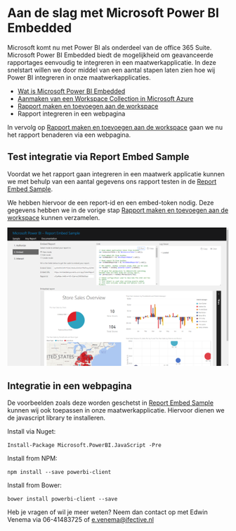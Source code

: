 [Aanmaken van een Workspace Collection in Microsoft Azure]:/create-workspace-collection.md
[Rapport maken en toevoegen aan de workspace]:/create-add-report.md
[Rapport integreren in een webpagina]: /integrate-report.md
[Wat is Microsoft Power BI Embedded]: /README.md
[Report Embed Sample]: https://microsoft.github.io/PowerBI-JavaScript/demo/code-demo/index.html

# Aan de slag met Microsoft Power BI Embedded

Microsoft komt nu met Power BI als onderdeel van de office 365 Suite. Microsoft Power BI Embedded biedt de mogelijkheid om geavanceerde rapportages eenvoudig te integreren in een maatwerkapplicatie. In deze snelstart willen we door middel van een aantal stapen laten zien hoe wij Power BI integreren in onze maatwerkapplicaties.

* [Wat is Microsoft Power BI Embedded]
* [Aanmaken van een Workspace Collection in Microsoft Azure]
* [Rapport maken en toevoegen aan de workspace]
* Rapport integreren in een webpagina

In vervolg op [Rapport maken en toevoegen aan de workspace] gaan we nu het rapport benaderen via een webpagina.

## Test integratie via Report Embed Sample
Voordat we het rapport gaan integreren in een maatwerk applicatie kunnen we met behulp van een aantal gegevens ons rapport testen in de [Report Embed Sample].

We hebben hiervoor de een report-id en een embed-token nodig. Deze gegevens hebben we in de vorige stap [Rapport maken en toevoegen aan de workspace] kunnen verzamelen.

![Power BI Desktop](/content/ife-embed-sample.png "Power BI Desktop")

## Integratie in een webpagina
De voorbeelden zoals deze worden geschetst in [Report Embed Sample] kunnen wij ook toepassen in onze maatwerkapplicatie. Hiervoor dienen we de javascript library te installeren.

Install via Nuget:

    Install-Package Microsoft.PowerBI.JavaScript -Pre

Install from NPM:

    npm install --save powerbi-client

Install from Bower:

    bower install powerbi-client --save

    
Heb je vragen of wil je meer weten? Neem dan contact op met Edwin Venema via 06-41483725 of e.venema@ifective.nl
